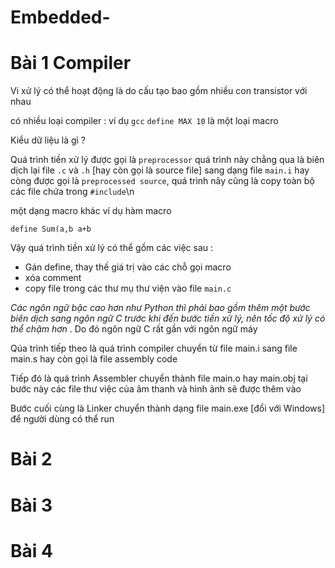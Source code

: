 # Embedded-
# Bài 1 Compiler 
Vi xử lý có thể hoạt động là do cấu tạo bao gồm nhiều con transistor với nhau 

có nhiều loại compiler : ví dụ `gcc`
`define MAX 10` là một loại macro 

Kiểu dữ liệu là gì ? 

Quá trình tiền xử lý được gọi là `preprocessor` quá trình này chẳng qua là biên dịch lại file `.c` và `.h` [hay còn gọi là source file] sang dạng file `main.i` hay còng được gọi là `preprocessed source`, quá trình nãy cũng là copy toàn bộ các file chứa trong `#include`\n 

một dạng macro khác ví dụ hàm macro 

`define Sum(a,b a+b `

Vậy quá trình tiền xử lý có thể gồm các việc sau : 
- Gán define, thay thế giá trị vào các chỗ gọi macro 
- xóa comment 
- copy file trong các thư mụ thư viện vào file `main.c `

*Các ngôn ngữ bậc cao hơn như Python thì phải bao gồm thêm một bước biên dịch sang ngôn ngữ C trước khi đến bước tiền xử lý, nên tốc độ xử lý có thể chậm hơn* . Do đó ngôn ngữ C rất gần với ngôn ngữ máy 

Qúa trình tiếp theo là quá trình compiler chuyển từ file main.i sang file main.s hay còn gọi là file assembly code

Tiếp đó là quá trình Assembler chuyển thành file main.o hay main.obj tại bước này các file thư việc của âm thanh và hình ảnh sẽ được thêm vào 

Bước cuối cùng là Linker chuyển thành dạng file main.exe [đổi với Windows] để người dùng có thể run 
# Bài 2 
# Bài 3 
# Bài 4
